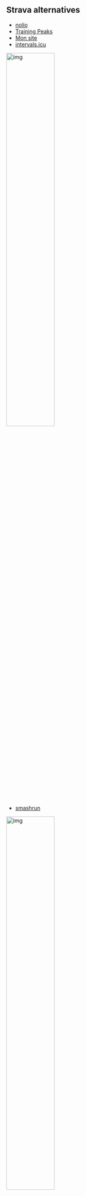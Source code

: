## Strava alternatives

- [nolio](https://www.nolio.io/)
- [Training Peaks](https://www.trainingpeaks.com/)
- [Mon site](https://strava-dashboard.netlify.app/oauth)
- [intervals.icu](https://intervals.icu/)

<img src='https://user-images.githubusercontent.com/32497923/227268280-a64964f5-fff3-47b4-bdad-864bfaeb6f75.png' alt='img' height='50%' width='50%' />

- [smashrun](https://fr.smashrun.com/)

<img src='https://user-images.githubusercontent.com/32497923/227267723-b2724d09-5156-4c48-b441-f3f26a29310c.png' alt='img' height='50%' width='50%' />

- [stravify](https://stravify.com/)

<img src='https://user-images.githubusercontent.com/32497923/227267559-b6766766-8bd9-4835-a9d2-48a2b671c861.png' alt='img' height='50%' width='50%' />

- [statshunters](https://statshunters.com/)
- [runalyse](https://runalyze.com/dashboard)


## Plugins Strava

- [Sauce for Strava](https://chrome.google.com/webstore/detail/sauce-for-strava/eigiefcapdcdmncdghkeahgfmnobigha)
- [Elevate](https://chrome.google.com/webstore/detail/elevate-for-strava/dhiaggccakkgdfcadnklkbljcgicpckn)

## Velo

- [golden cheetah](https://www.goldencheetah.org/)
- [Zwofactory](https://zwofactory.com/)
- [Zwift Workout](https://www.zwiftworkout.com/editor/new)
